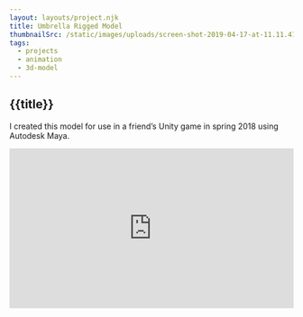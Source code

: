 ```yaml
---
layout: layouts/project.njk
title: Umbrella Rigged Model
thumbnailSrc: /static/images/uploads/screen-shot-2019-04-17-at-11.11.41-pm.png
tags:
  - projects
  - animation
  - 3d-model
---
```

## {{title}}

I created this model for use in a friend’s Unity game in spring 2018 using Autodesk Maya.

<div style="position: relative; padding-bottom: 56.25%; padding-top: 25px height: 0;"><iframe style="position: absolute; top: 0; left: 0; width: 100%; height: 100%;" src="https://www.youtube.com/embed/CZqhzBBqVCA" frameborder="0" allow="accelerometer; autoplay; encrypted-media; gyroscope; picture-in-picture" allowfullscreen></iframe></div>
